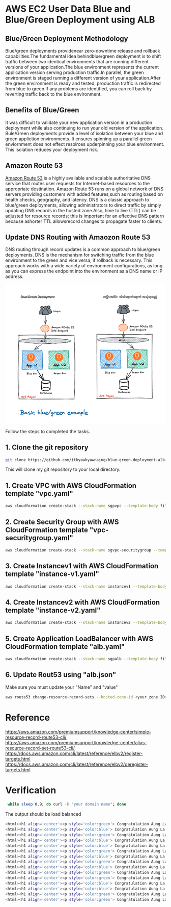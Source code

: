 # AWS EC2 User Data Blue and Blue/Green Deployment using ALB

## Blue/Green Deployment Methodology
Blue/green deployments providenear zero-downtime release and rollback capabilities.The fundamental idea behindblue/green deployment is to shift traffic between two identical environments that are running  different versions of your application.The blue environment represents the current application version serving production  traffic.In parallel, the green environment is staged running  a different version of your application.After the green environment is ready and tested, production  traffic is redirected from blue to green.If any problems are identified, you can roll back by reverting traffic back to the blue environment.

## Benefits of Blue/Green
It was difficult to validate your new application version in a production deployment while also continuing to run your old version of the application. Bule/Green deployments provide a level of isolation between your blue and green appliction environments. It ensures spinning up a parallel green enviornment does not effect resoirces upderpinning your blue environment. This isolation reduces your deployment risk.

## Amazon Route 53
[Amazon Route 53](https://aws.amazon.com/route53/) is a highly available and scalable authoritative DNS service that routes user requests for Internet-based resources to the appropriate destination. Amazon Route 53 runs on a global  network of DNS servers providing customers with added features,such as routing based on health checks, geography, and latency. DNS is a classic  approach to blue/green deployments, allowing administrators to direct traffic by simply updating DNS records in the hosted zone.Also, time to live (TTL) can be adjusted for resource records; this is important for an effective DNS pattern because ashorter TTL allowsrecord changes to propagate faster to clients. 

## Update DNS Routing with Amaozon Route 53
DNS routing through record updates is a common  approach to blue/green deployments. DNS is the mechanism  for switching  traffic from the blue environment to the green and vice versa, if rollback is necessary. This approach works with a wide variety of environment configurations,  as long  as you can express the endpoint into the environment as a DNS name or IP address.

![header image](img/bngdeploy.png)

Follow the steps to completed the tasks.

## 1. Clone the git repository
```bash
git clone https://github.com/itkyawkyawnaing/blue-green-deployment-alb-cloudformation.git
```
This will clone my git repository to your local directory.

## 1. Create VPC with AWS CloudFormation template "vpc.yaml"

```bash
aws cloudformation create-stack --stack-name sgpvpc --template-body file://vpc.yaml --parameters ParameterKey='VPCCIDR',ParameterValue='192.168.0.0/16' ParameterKey='PublicSubnet1CIDR',ParameterValue='192.168.1.0/24' ParameterKey='PublicSubnet2CIDR',ParameterValue='192.168.2.0/24' ParameterKey='PublicSubnet3CIDR',ParameterValue='192.168.3.0/24' ParameterKey='RegionCode',ParameterValue='sgp' ParameterKey='AZ1Code',ParameterValue='sgpaz1' ParameterKey='AZ2Code',ParameterValue='sgpaz2' ParameterKey='AZ3Code',ParameterValue='sgpaz3'
```
## 2. Create Security Group with AWS CloudFormation template "vpc-securitygroup.yaml"
```bash
aws cloudformation create-stack --stack-name sgvpc-securitygroup --template-body file://vpc-securitygroup.yaml --parameters ParameterKey='vpcStackName',ParameterValue='sgpvpc'
```
## 3. Create Instancev1 with AWS CloudFormation template "instance-v1.yaml"
```bash
aws cloudformation create-stack --stack-name instancev1 --template-body file://public-instance-v1.yaml --parameters ParameterKey='vpcStackName',ParameterValue='sgpvpc' ParameterKey='vpcSecurityGroupStackName',ParameterValue='sgvpc-securitygroup' ParameterKey='appVersion',ParameterValue='v1'
```
## 4. Create Instancev2 with AWS CloudFormation template "instance-v2.yaml"
```bash
aws cloudformation create-stack --stack-name instancev2 --template-body file://public-instance-v2.yaml --parameters ParameterKey='vpcStackName',ParameterValue='sgpvpc' ParameterKey='vpcSecurityGroupStackName',ParameterValue='sgvpc-securitygroup' ParameterKey='appVersion',ParameterValue='v1'
```
## 5. Create Application LoadBalancer with AWS CloudFormation template "alb.yaml"
```bash
aws cloudformation create-stack --stack-name sgpalb --template-body file://alb.yaml
```
## 6. Update Rout53 using "alb.json"
Make sure you must update your "Name" and "value" 
```bash
aws route53 change-resource-record-sets --hosted-zone-id <your zone ID> --change-batch file://alb.json
```

# Reference
<https://aws.amazon.com/premiumsupport/knowledge-center/simple-resource-record-route53-cli/>
<https://aws.amazon.com/premiumsupport/knowledge-center/alias-resource-record-set-route53-cli/>
<https://docs.aws.amazon.com/cli/latest/reference/elbv2/register-targets.html>
<https://docs.aws.amazon.com/cli/latest/reference/elbv2/deregister-targets.html>

# Verification

```bash
 while sleep 0.9; do curl -k "your domain name"; done
```
The output should be load balanced
```bash
<html><h1 align='center'><p style='color:green'> Congratulation Aung La Nsang (The Buemese Python)- app v2</p></h1></html>
<html><h1 align='center'><p style='color:blue'> Congratulation Aung La Nsang (The Buemese Python)- app v1</p></h1></html>
<html><h1 align='center'><p style='color:green'> Congratulation Aung La Nsang (The Buemese Python)- app v2</p></h1></html>
<html><h1 align='center'><p style='color:blue'> Congratulation Aung La Nsang (The Buemese Python)- app v1</p></h1></html>
<html><h1 align='center'><p style='color:blue'> Congratulation Aung La Nsang (The Buemese Python)- app v1</p></h1></html>
<html><h1 align='center'><p style='color:green'> Congratulation Aung La Nsang (The Buemese Python)- app v2</p></h1></html>
<html><h1 align='center'><p style='color:blue'> Congratulation Aung La Nsang (The Buemese Python)- app v1</p></h1></html>
<html><h1 align='center'><p style='color:green'> Congratulation Aung La Nsang (The Buemese Python)- app v2</p></h1></html>
<html><h1 align='center'><p style='color:blue'> Congratulation Aung La Nsang (The Buemese Python)- app v1</p></h1></html>
<html><h1 align='center'><p style='color:green'> Congratulation Aung La Nsang (The Buemese Python)- app v2</p></h1></html>
<html><h1 align='center'><p style='color:green'> Congratulation Aung La Nsang (The Buemese Python)- app v2</p></h1></html>
<html><h1 align='center'><p style='color:blue'> Congratulation Aung La Nsang (The Buemese Python)- app v1</p></h1></html>
<html><h1 align='center'><p style='color:blue'> Congratulation Aung La Nsang (The Buemese Python)- app v1</p></h1></html>
<html><h1 align='center'><p style='color:green'> Congratulation Aung La Nsang (The Buemese Python)- app v2</p></h1></html>
<html><h1 align='center'><p style='color:green'> Congratulation Aung La Nsang (The Buemese Python)- app v2</p></h1></html>
```